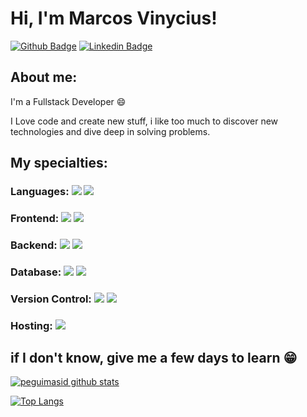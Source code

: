 
# Hi, I'm Marcos  Vinycius!

[![Github Badge](https://img.shields.io/badge/-Github-000?style=flat-square&logo=Github&logoColor=white&link=https://github.com/peguimasid)](https://github.com/VnySrc)
[![Linkedin Badge](https://img.shields.io/badge/-LinkedIn-blue?style=flat-square&logo=Linkedin&logoColor=white&link=https://www.linkedin.com/in/VnySrc/)](https://www.linkedin.com/in/VnySrc/)

## About me:

I'm a Fullstack Developer :smile:

I Love code and create new stuff, i like too much to discover new technologies and dive deep in solving problems.

## My specialties:

### Languages: <img src="https://img.shields.io/badge/javascript%20-%23323330.svg?&style=for-the-badge&logo=javascript&logoColor=%23F7DF1E"/> <img src="https://img.shields.io/badge/typescript%20-%23007ACC.svg?&style=for-the-badge&logo=typescript&logoColor=white"/>

### Frontend: <img src="https://img.shields.io/badge/html5%20-%23E34F26.svg?&style=for-the-badge&logo=html5&logoColor=white"/> <img src="https://img.shields.io/badge/css3%20-%231572B6.svg?&style=for-the-badge&logo=css3&logoColor=white"/> 

### Backend: <img src="https://img.shields.io/badge/node.js%20-%2343853D.svg?&style=for-the-badge&logo=node.js&logoColor=white"/> <img src="https://img.shields.io/badge/express.js%20-%23404d59.svg?&style=for-the-badge"/>

### Database: <img src ="https://img.shields.io/badge/firebase-ffca28?style=for-the-badge&logo=firebase&logoColor=black"/> <img src ="https://img.shields.io/badge/MySQL-005C84?style=for-the-badge&logo=mysql&logoColor=white"/>

### Version Control: <img src="https://img.shields.io/badge/git%20-F05032.svg?&style=for-the-badge&logo=git&logoColor=white"/> <img src="https://img.shields.io/badge/github%20-%23121011.svg?&style=for-the-badge&logo=github&logoColor=white"/>

### Hosting: <img src="https://img.shields.io/badge/Netlify-00C7B7?style=for-the-badge&logo=netlify&logoColor=white" />

## if I don't know, give me a few days to learn 😁

[![peguimasid github stats](https://github-readme-stats.vercel.app/api?username=VnySrc&show_icons=true&title_color=fff&icon_color=37aaff&text_color=f8f8f2&bg_color=171c24&count_private=true)](https://github.com/VnySrc)

[![Top Langs](https://github-readme-stats.vercel.app/api/top-langs/?username=VnySrc&layout=compact&title_color=fff&text_color=f8f8f2&hide=java&bg_color=171c24)](https://github.com/VnySrc)
